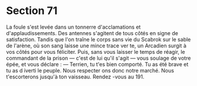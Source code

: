 # Section 71

La foule s'est levée dans un tonnerre d'acclamations et
d'applaudissements. Des antennes s'agitent de tous côtés en
signe de satisfaction. Tandis que l'on traîne le corps sans vie du
Scabrok sur le sable de l'arène, où son sang laisse une mince
trace ver te, un Arcadien surgit à vos côtés pour vous féliciter.
Puis, sans vous laisser le temps de réagir, le commandant  de la
prison — c'est de lui qu'il s'agit — vous soulage de votre épée, et
vous déclare : — Terrien, tu t'es bien comporté. Tu as été brave et
tu as d iverti le peuple. Nous respecter ons donc notre marché.
Nous t'escorterons jusqu'à ton vaisseau. Rendez -vous au 191.
